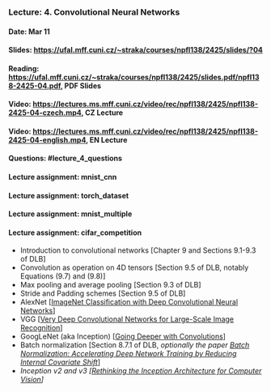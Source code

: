 ### Lecture: 4. Convolutional Neural Networks
#### Date: Mar 11
#### Slides: https://ufal.mff.cuni.cz/~straka/courses/npfl138/2425/slides/?04
#### Reading: https://ufal.mff.cuni.cz/~straka/courses/npfl138/2425/slides.pdf/npfl138-2425-04.pdf, PDF Slides
#### Video: https://lectures.ms.mff.cuni.cz/video/rec/npfl138/2425/npfl138-2425-04-czech.mp4, CZ Lecture
#### Video: https://lectures.ms.mff.cuni.cz/video/rec/npfl138/2425/npfl138-2425-04-english.mp4, EN Lecture
#### Questions: #lecture_4_questions
#### Lecture assignment: mnist_cnn
#### Lecture assignment: torch_dataset
#### Lecture assignment: mnist_multiple
#### Lecture assignment: cifar_competition

- Introduction to convolutional networks [Chapter 9 and Sections 9.1-9.3 of DLB]
- Convolution as operation on 4D tensors [Section 9.5 of DLB, notably Equations (9.7) and (9.8)]
- Max pooling and average pooling [Section 9.3 of DLB]
- Stride and Padding schemes [Section 9.5 of DLB]
- AlexNet [[ImageNet Classification with Deep Convolutional Neural Networks](https://papers.nips.cc/paper/4824-imagenet-classification-with-deep-convolutional-neural-networks.pdf)]
- VGG [[Very Deep Convolutional Networks for Large-Scale Image Recognition](https://arxiv.org/abs/1409.1556)]
- GoogLeNet (aka Inception) [[Going Deeper with Convolutions](https://arxiv.org/abs/1409.4842)]
- Batch normalization [Section 8.7.1 of DLB, _optionally the paper [Batch Normalization: Accelerating Deep Network Training by Reducing Internal Covariate Shift](https://arxiv.org/abs/1502.03167)_]
- _Inception v2 and v3 [[Rethinking the Inception Architecture for Computer Vision](https://arxiv.org/abs/1512.00567)]_
